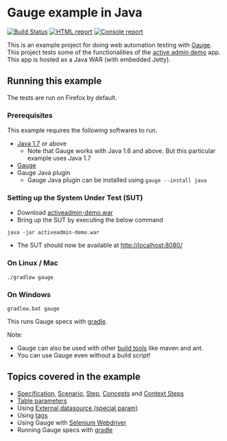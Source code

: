 # Gauge example in Java

[![Build Status](https://snap-ci.com/getgauge/gauge-example-java/branch/master/build_image)](https://snap-ci.com/getgauge/gauge-example-java/branch/master)
[![HTML report](https://img.shields.io/badge/report-html-green.svg)](http://gauge-example-reports.herokuapp.com/java)
[![Console report](https://img.shields.io/badge/report-console-blue.svg)](http://gauge-example-reports.herokuapp.com/java/console)

This is an example project for doing web automation testing with [Gauge](http://getgauge.io). This project tests some of the functionalities of the [active admin demo](https://github.com/getgauge/activeadmin-demo) app. This app is hosted as a Java WAR (with embedded Jetty). 

## Running this example
The tests are run on Firefox by default.

### Prerequisites

This example requires the following softwares to run.
  * [Java 1.7](http://www.oracle.com/technetwork/java/javase/downloads/jdk8-downloads-2133151.html) or above
    * Note that Gauge works with Java 1.6 and above. But this particular example uses Java 1.7
  * [Gauge](http://getgauge.io/download.html)
  * Gauge Java plugin
    * Gauge Java plugin can be installed using `gauge --install java`
  
### Setting up the System Under Test (SUT)

* Download [activeadmin-demo.war](https://bintray.com/artifact/download/gauge/activeadmin-demo/activeadmin-demo.war)
* Bring up the SUT by executing the below command
```
java -jar activeadmin-demo.war
```
* The SUT should now be available at [http://localhost:8080/](http://localhost:8080)

### On Linux / Mac

```
./gradlew gauge
```

### On Windows

```
gradlew.bat gauge
```
This runs Gauge specs with [gradle](gradle.org).

Note:
  * Gauge can also be used with other [build tools](http://getgauge.io/documentation/user/current/test_code/java/using_build_tools.html) like maven and ant.
  * You can use Gauge even without a build script!

## Topics covered in the example

* [Specification](http://getgauge.io/documentation/user/current/specifications/README.html), [Scenario](http://getgauge.io/documentation/user/current/specifications/scenarios.html),  [Step](http://getgauge.io/documentation/user/current/specifications/steps.html), [Concepts](http://getgauge.io/documentation/user/current/specifications/concepts.html) and [Context Steps](http://getgauge.io/documentation/user/current/specifications/contexts.html)
* [Table parameters](http://getgauge.io/documentation/user/current/specifications/parameters.html#table-parameter)
* Using [External datasource (special param)](http://getgauge.io/documentation/user/current/specifications/parameters.html#special-parameters)
* Using [tags](http://getgauge.io/documentation/user/current/specifications/tags.html)
* Using Gauge with [Selenium Webdriver](http://docs.seleniumhq.org/projects/webdriver/)
* Running Gauge specs with [gradle](gradle.org)
